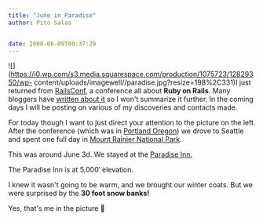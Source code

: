 ```yaml
---
title: "June in Paradise"
author: Pito Salas


date: 2008-06-09T00:37:20
---
```




![](https://i0.wp.com/s3.media.squarespace.com/production/1075723/12829350/wp-
content/uploads/imagewell//paradise.jpg?resize=198%2C331)I just returned from
[RailsConf](<http://en.oreilly.com/rails2008/public/content/home>), a
conference all about **Ruby on Rails**. Many bloggers have [written about
it](<http://www.oreillynet.com/pub/feed/89>) so I won't summarize it further.
In the coming days I will be posting on various of my discoveries and contacts
made.

For today though I want to just direct your attention to the picture on the
left. After the conference (which was in [Portland
Oregon](</2008/06/01/portland-or-smokes/>)) we drove to Seattle and spent one
full day in [Mount Rainier National Park](<http://www.nps.gov/mora/>).

This was around June 3d. We stayed at the [Paradise
Inn.](<http://rainier.guestservices.com/>)

The Paradise Inn is at 5,000′ elevation.

I knew it wasn't going to be warm, and we brought our winter coats. But we
were surprised by the **30 foot snow banks!**

Yes, that's me in the picture 🙂


